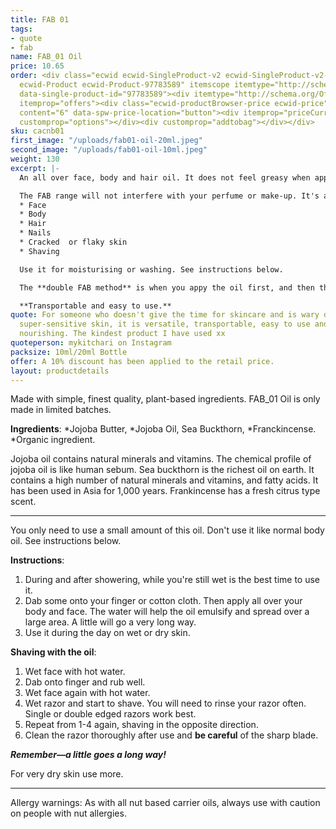 ```yaml
---
title: FAB 01
tags:
- quote
- fab
name: FAB_01 Oil
price: 10.65
order: <div class="ecwid ecwid-SingleProduct-v2 ecwid-SingleProduct-v2-bordered ecwid-SingleProduct-v2-centered
  ecwid-Product ecwid-Product-97783589" itemscope itemtype="http://schema.org/Product"
  data-single-product-id="97783589"><div itemtype="http://schema.org/Offer" itemscope
  itemprop="offers"><div class="ecwid-productBrowser-price ecwid-price" itemprop="price"
  content="6" data-spw-price-location="button"><div itemprop="priceCurrency" content="GBP"></div></div></div><div
  customprop="options"></div><div customprop="addtobag"></div></div>
sku: cacnb01
first_image: "/uploads/fab01-oil-20ml.jpeg"
second_image: "/uploads/fab01-oil-10ml.jpeg"
weight: 130
excerpt: |-
  An all over face, body and hair oil. It does not feel greasy when applied. It's very concentrated and a little goes a long way.

  The FAB range will not interfere with your perfume or make-up. It's a multi-purpose, unisex product. You can use it on your:
  * Face
  * Body
  * Hair
  * Nails
  * Cracked  or flaky skin
  * Shaving

  Use it for moisturising or washing. See instructions below.

  The **double FAB method** is when you appy the oil first, and then the butter on top. Try this to give you super soft skin. Especially great for when you have really dry, flaky or cracked skin.

  **Transportable and easy to use.**
quote: For someone who doesn't give the time for skincare and is wary due to having
  super-sensitive skin, it is versatile, transportable, easy to use and gentle and
  nourishing. The kindest product I have used xx
quoteperson: mykitchari on Instagram
packsize: 10ml/20ml Bottle
offer: A 10% discount has been applied to the retail price.
layout: productdetails
---
```


Made with simple, finest quality, plant-based ingredients. FAB_01 Oil is only made in limited batches. 

**Ingredients**: *Jojoba Butter, *Jojoba Oil, Sea Buckthorn, *Franckincense.  
*Organic ingredient.

Jojoba oil contains natural minerals and vitamins. The chemical profile of jojoba oil is like human sebum. Sea buckthorn is the richest oil on earth. It contains a high number of natural minerals and vitamins, and fatty acids. It has been used in Asia for 1,000 years. Frankincense has a fresh citrus type scent.

***

You only need to use a small amount of this oil. Don't use it like normal body oil. See instructions below.

**Instructions**:
1. During and after showering, while you're still wet is the best time to use it.
2. Dab some onto your finger or cotton cloth. Then apply all over your body and face. The water will help the oil emulsify and spread over a large area. A little will go a very long way.
3. Use it during the day on wet or dry skin.

**Shaving with the oil**:
1. Wet face with hot water.
2. Dab onto finger and rub well.
3. Wet face again with hot water.
4. Wet razor and start to shave. You will need to rinse your razor often. Single or double edged razors work best. 
5. Repeat from 1-4 again, shaving in the opposite direction.
6. Clean the razor thoroughly after use and **be careful** of the sharp blade.

 _**Remember—a little goes a long way!**_

For very dry skin use more.

***

Allergy warnings: As with all nut based carrier oils, always use with caution on people with nut allergies.